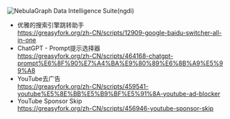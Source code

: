
<picture>
  <source media="(prefers-color-scheme: dark)" srcset="https://pic1.zhimg.com/70/v2-70afdaa8d4b565185442aefc03410606_1440w.avis?source=172ae18b">
  <img alt="NebulaGraph Data Intelligence Suite(ngdi)" src="https://pic1.zhimg.com/70/v2-70afdaa8d4b565185442aefc03410606_1440w.avis?source=172ae18b">
</picture>
<p align="center">



- 优雅的搜索引擎跳转助手  
  https://greasyfork.org/zh-CN/scripts/12909-google-baidu-switcher-all-in-one
- ChatGPT - Prompt提示选择器  
  https://greasyfork.org/zh-CN/scripts/464168-chatgpt-prompt%E6%8F%90%E7%A4%BA%E9%80%89%E6%8B%A9%E5%99%A8
- YouTube去广告  
  https://greasyfork.org/zh-CN/scripts/459541-youtube%E5%8E%BB%E5%B9%BF%E5%91%8A-youtube-ad-blocker
- YouTube Sponsor Skip  
  https://greasyfork.org/zh-CN/scripts/456946-youtube-sponsor-skip
